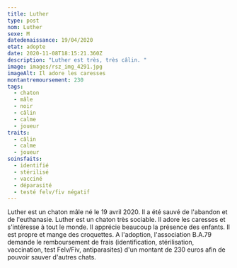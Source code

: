 ```yaml
---
title: Luther
type: post
nom: Luther
sexe: M
datedenaissance: 19/04/2020
etat: adopte
date: 2020-11-08T18:15:21.360Z
description: "Luther est très, très câlin. "
image: images/rsz_img_4291.jpg
imageAlt: Il adore les caresses
montantremoursement: 230
tags:
  - chaton
  - mâle
  - noir
  - câlin
  - calme
  - joueur
traits:
  - câlin
  - calme
  - joueur
soinsfaits:
  - identifié
  - stérilisé
  - vacciné
  - déparasité
  - testé felv/fiv négatif
---
```

Luther est un chaton mâle né le 19 avril 2020. Il a été sauvé de l'abandon et de l'euthanasie. Luther est un chaton très sociable. Il adore les caresses et s'intéresse à tout le monde. Il apprécie beaucoup la présence des enfants. Il est propre et mange des croquettes. A l'adoption, l'association B.A.79 demande le remboursement de frais (identification, stérilisation, vaccination, test Felv/Fiv, antiparasites) d'un montant de 230 euros afin de pouvoir sauver d'autres chats.